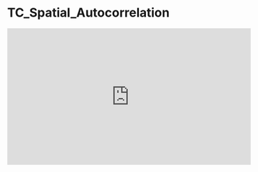 # TC_Spatial_Autocorrelation

<iframe width="560" height="315" src="https://www.youtube-nocookie.com/embed/VU04gc8sYHc?si=bIyqfek4s-cm7I4F" title="YouTube video player" frameborder="0" allow="accelerometer; autoplay; clipboard-write; encrypted-media; gyroscope; picture-in-picture; web-share" referrerpolicy="strict-origin-when-cross-origin" allowfullscreen></iframe>
